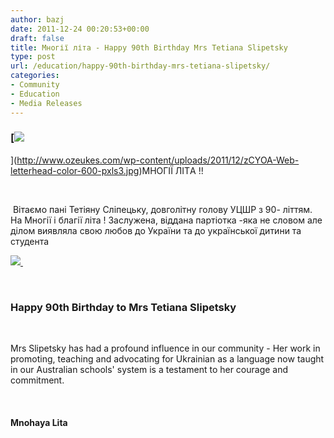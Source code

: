 ```yaml
---
author: bazj
date: 2011-12-24 00:20:53+00:00
draft: false
title: Многії літа - Happy 90th Birthday Mrs Tetiana Slipetsky
type: post
url: /education/happy-90th-birthday-mrs-tetiana-slipetsky/
categories:
- Community
- Education
- Media Releases
---
```


### [![](http://www.ozeukes.com/wp-content/uploads/2011/12/zCYOA-Web-letterhead-color-600-pxls3.jpg)
](http://www.ozeukes.com/wp-content/uploads/2011/12/zCYOA-Web-letterhead-color-600-pxls3.jpg)МНОГІЇ ЛІТA !!




 




 Вітаємо пані Тетіяну Cліпецьку, довголітну голову УЦШР з 90- літтям.
На Многії і благії літа !
Заслуженa, віддана партіотка -яка не словом але ділом виявляла свою любов до України та до української дитини та студента


[![](http://www.ozeukes.com/wp-content/uploads/2011/12/birthday_balloons.jpg)
](http://www.ozeukes.com/wp-content/uploads/2011/12/birthday_balloons.jpg) 


 





### Happy 90th Birthday to Mrs Tetiana Slipetsky




 




Mrs Slipetsky has had a profound influence in our community - Her work in promoting, teaching and advocating for Ukrainian as a language now taught in our Australian schools' system is a testament to her courage and commitment.




 





#### Mnohaya Lita



